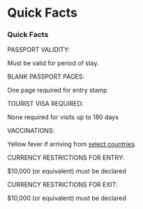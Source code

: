 # Quick Facts

### Quick Facts

PASSPORT VALIDITY:

Must be valid for period of stay.

BLANK PASSPORT PAGES:

One page required for entry stamp

TOURIST VISA REQUIRED:

None required for visits up to 180 days

VACCINATIONS:

Yellow fever if arriving from [select countries](https://wwwnc.cdc.gov/travel/yellowbook/2018/infectious-diseases-related-to-travel/yellow-fever#5291).

CURRENCY RESTRICTIONS FOR ENTRY:

$10,000 (or equivalent) must be declared

CURRENCY RESTRICTIONS FOR EXIT:

$10,000 (or equivalent) must be declared